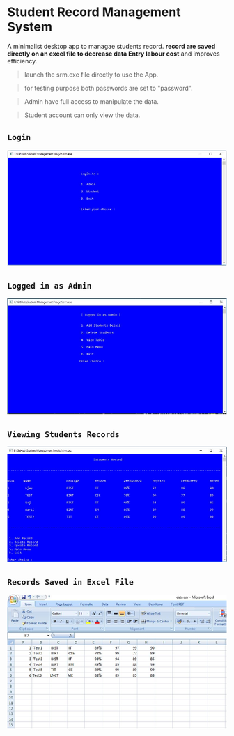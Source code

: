 # Student Record Management System
A minimalist desktop app  to managae students record. **record are saved directly on an excel file to decrease data Entry labour cost**  and improves efficiency.

>launch the srm.exe file directly to use the App.

>for testing purpose both passwords are set to "password".

>Admin have full access to manipulate the data.

>Student account can only view the data.
## `Login`
<img src="Home.JPG">

## `Logged in as Admin`
<img src="AdminFunction.JPG">

## `Viewing Students Records`
<img src="ViewData.JPG">

## ``Records Saved in Excel File``
<img src="ViewExcel.JPG">
